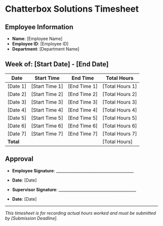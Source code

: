 # Chatterbox Solutions Timesheet

## Employee Information
- **Name**: [Employee Name]
- **Employee ID**: [Employee ID]
- **Department**: [Department Name]

## Week of: [Start Date] - [End Date]

| Date      | Start Time     | End Time     | Total Hours     |
| --------- | -------------- | ------------ | --------------- |
| [Date 1]  | [Start Time 1] | [End Time 1] | [Total Hours 1] |
| [Date 2]  | [Start Time 2] | [End Time 2] | [Total Hours 2] |
| [Date 3]  | [Start Time 3] | [End Time 3] | [Total Hours 3] |
| [Date 4]  | [Start Time 4] | [End Time 4] | [Total Hours 4] |
| [Date 5]  | [Start Time 5] | [End Time 5] | [Total Hours 5] |
| [Date 6]  | [Start Time 6] | [End Time 6] | [Total Hours 6] |
| [Date 7]  | [Start Time 7] | [End Time 7] | [Total Hours 7] |
| **Total** |                |              | [Total Hours]   |

## Approval
- **Employee Signature**: ________________________________________
- **Date**: [Date]

- **Supervisor Signature**: ________________________________________
- **Date**: [Date]

---

*This timesheet is for recording actual hours worked and must be submitted by [Submission Deadline].*
